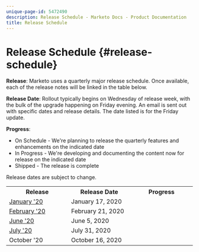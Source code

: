 ```yaml
---
unique-page-id: 5472490
description: Release Schedule - Marketo Docs - Product Documentation
title: Release Schedule
---
```


# Release Schedule {#release-schedule}

**Release**: Marketo uses a quarterly major release schedule. Once available, each of the release notes will be linked in the table below.

**Release Date**: Rollout typically begins on Wednesday of release week, with the bulk of the upgrade happening on Friday evening. An email is sent out with specific dates and release details. The date listed is for the Friday update.

**Progress**:

* On Schedule - We're planning to release the quarterly features and enhancements on the indicated date
* In Progress - We're developing and documenting the content now for release on the indicated date
* Shipped - The release is complete

Release dates are subject to change.

<table> 
 <colgroup> 
  <col> 
  <col> 
  <col> 
 </colgroup> 
 <tbody> 
  <tr> 
   <th width="250px">Release</th> 
   <th width="250px">Release Date</th> 
   <th width="250px">Progress</th> 
  </tr> 
  <tr> 
   <td colspan="1"><a href="2020/release-notes-jan-20.md">January '20</a></td> 
   <td colspan="1">January 17, 2020</td> 
   <td colspan="1"> 
    <div>     
    </div></td> 
  </tr> 
  <tr> 
   <td colspan="1"><a href="2020/release-notes-feb-20.md">February '20</a></td> 
   <td colspan="1">February 21, 2020</td> 
   <td colspan="1"> 
    <div>     
    </div></td> 
  </tr> 
  <tr> 
   <td colspan="1"><a href="2020/release-notes-june-20.md">June '20</a></td> 
   <td colspan="1">June 5, 2020</td> 
   <td colspan="1"> 
    <div>     
    </div></td> 
  </tr> 
  <tr> 
   <td colspan="1"><a href="2020/release-notes-july-20.md">July '20</a></td> 
   <td colspan="1">July 31, 2020</td> 
   <td colspan="1"> 
    <div>     
    </div></td> 
  </tr> 
  <tr> 
   <td colspan="1">October '20</td> 
   <td colspan="1">October 16, 2020</td> 
   <td colspan="1"> 
    <div>     
    </div></td> 
  </tr> 
 </tbody> 
</table>

